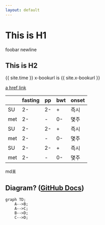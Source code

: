 ```yaml
---
layout: default
---
```


# This is H1
foobar
newline

## This is H2
{{ site.time }}
x-bookurl is {{ site.x-bookurl }}

<!-- <table><thead><tr><th><th>fasting<th>pp<th>bwt<th>onset<th>저혈당<tbody><tr><td>SU<td>2-<td>2-<td>+<td>즉시<td>유발가능<tr><td>Meglitinide<td>-<td>2-<td>+<td>즉시<td>유발가능<tr><td>Metformin<td>2-<td>-<td>0-<td>몇주<td><tr><td>Thiazolidinedione<td>2-<td>-<td>+<td>몇주<td><tr><td>α-glucosidase inhibitor<td>0<td>2-<td>0<td>즉시<td><tr><td>DPP-4i<td>-<td>2-<td>0<td>즉시<td><tr><td>GLP-1 RA<td>- 2-<td>2- 3-<td>-<td>즉시<td><tr><td>SGLT2i<td>2-<td>-<td>-<td>즉시<td><tr><td>basal insulin<td>2- 3-<td>0<td>+<td>즉시<td><tr><td>prandial insulin<td>0<td>2- 3-<td>+<td>즉시<td>

html표 -->

[a href link](qwer)

|     | fasting | pp  | bwt | onset |
| --- | ------- | --- | --- | ----- |
| SU  | 2-      | 2-  | +   | 즉시  |
| met | 2-      | -   | 0-  | 몇주  |
| SU  | 2-      | 2-  | +   | 즉시  |
| met | 2-      | -   | 0-  | 몇주  |
| SU  | 2-      | 2-  | +   | 즉시  |
| met | 2-      | -   | 0-  | 몇주  |

md표

## Diagram? ([GitHub Docs](https://docs.github.com/en/get-started/writing-on-github/working-with-advanced-formatting/creating-diagrams))
```mermaid
graph TD;
    A-->B;
    A-->C;
    B-->D;
    C-->D;
```